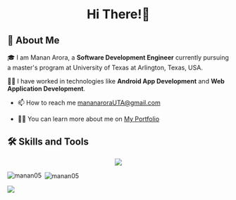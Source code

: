 <h1 align="center">Hi There!👋</h1>

## 🚀 About Me
🎓 I am Manan Arora, a **Software Development Engineer** currently pursuing a master's program at University of Texas at Arlington, Texas, USA.

👨‍💻 I have worked in technologies like **Android App Development** and **Web Application Development**.

- 📫 How to reach me [mananaroraUTA@gmail.com](mailto:mananaroraUTA@gmail.com)

- 👨‍💻 You can learn more about me on [My Portfolio](https://manan05.github.io/)

</p>

<!-- to add - 
flask, flutter, heroku, hadoop, MongoDB, windicss, vue, react,ts,tensorflow, swift, tailwind, scala, redux, r, 
-->

## 🛠️ Skills and Tools
<p align="center">
  <a href="https://skillicons.dev">
    <img src="https://skillicons.dev/icons?i=ae,androidstudio,aws,bootstrap,c,cpp,css,django,docker,eclipse,firebase,gcp,git,github,html,idea,java,js,kotlin,kubernetes,linux,mysql,nodejs,ps,py,vscode" />
  </a>
</p>

<p><img align="left" src="https://github-readme-stats.vercel.app/api/top-langs?username=manan05&show_icons=true&locale=en&layout=compact&theme=tokyonight" alt="manan05" /></p>

<p>&nbsp;<img align="center" src="https://github-readme-stats.vercel.app/api?username=manan05&&count_private=true&?show_icons=true&locale=en&theme=tokyonight" alt="manan05" /></p>

![](https://komarev.com/ghpvc/?username=manan05&color=green&style=for-the-badge&label=DEVS)
